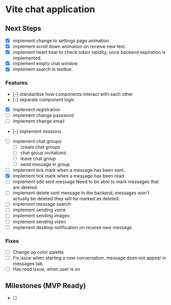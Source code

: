 # Vite chat application

## Next Steps
- [x] implement change to settings page animation.
- [x] implement scroll down animation on receive new text.
- [x] implement heart beat to check token validity, once backend expiration is implemented.
- [x] implement empty chat window.
- [x] implement search in textbar.

### Features
- [-] standardise how components interact with each other
- [-] separate component logic
- [x] implement registration
- [ ] implement change password
- [ ] implement change email
- [-] implement sessions
- [ ] implement chat groups
    - [ ] create chat groups
    - [ ] chat group invitations
    - [ ] leave chat group
    - [ ] send message in group
- [ ] implement tick mark when a message has been sent.
- [x] implement tick mark when a message has been read.
- [ ] implement edit sent message
    Need to be able to mark messages that are deleted.
- [ ] implement delete sent message
    In the backend, messages won't actually be deleted they will be marked as deleted.
- [ ] implement message search
- [ ] implement sending voice
- [ ] implement sending images
- [ ] implement sending video
- [ ] implement desktop notification on receive new message

### Fixes
- [ ] Change up color palette
- [ ] Fix issue when starting a new conversation, message does not appear in messages tab.
- [ ] Has read issue, when user is on

## Milestones (MVP Ready)
- [ ] 